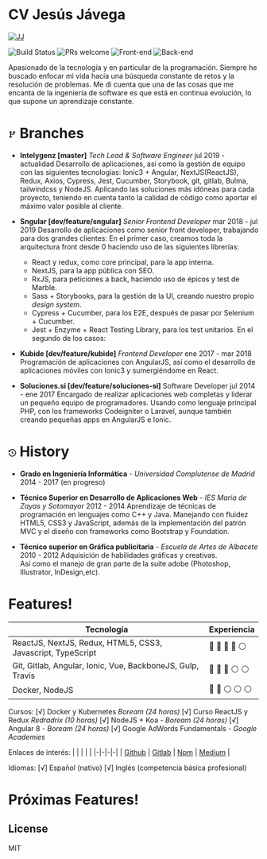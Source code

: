 
# CV Jesús Jávega
[![JJ](https://s.gravatar.com/avatar/ac005d674a207ed5a0b818a64b24a8de?size=150&default=retro)](https://github.com/jeiker26)

![Build Status](https://travis-ci.org/jeiker26/react-builder-form.svg?branch=master)
![PRs welcome](https://badgen.net/badge/PRs/welcome/green)
![Front-end](https://badgen.net/badge/Frontend/passing/green)
![Back-end](https://badgen.net/badge/Backend/in%20progress/blue)

Apasionado de la tecnología y en particular de la programación. Siempre he buscado enfocar mi vida hacía una búsqueda constante de retos y la resolución de problemas. Me di cuenta que una de las cosas que me encanta de la ingeniería de software es que está en continua evolución, lo que supone un aprendizaje constante.

# <svg text="gray" height="15" viewBox="0 0 16 16" version="1.1" width="16" aria-hidden="true"><path fill-rule="evenodd" d="M11.75 2.5a.75.75 0 100 1.5.75.75 0 000-1.5zm-2.25.75a2.25 2.25 0 113 2.122V6A2.5 2.5 0 0110 8.5H6a1 1 0 00-1 1v1.128a2.251 2.251 0 11-1.5 0V5.372a2.25 2.25 0 111.5 0v1.836A2.492 2.492 0 016 7h4a1 1 0 001-1v-.628A2.25 2.25 0 019.5 3.25zM4.25 12a.75.75 0 100 1.5.75.75 0 000-1.5zM3.5 3.25a.75.75 0 111.5 0 .75.75 0 01-1.5 0z"></path></svg> Branches
-  **Intelygenz [master]**  *Tech Lead & Software Engineer*
  jul 2019 - actualidad
  Desarrollo de aplicaciones, así como la gestión de equipo con las siguientes tecnologías: Ionic3 + Angular, NextJS(ReactJS), Redux, Axios, Cypress, Jest, Cucumber, Storybook, git, gitlab, Bulma, tailwindcss y NodeJS. Aplicando las soluciones más idóneas para cada proyecto, teniendo en cuenta tanto la calidad de código como aportar el máximo valor posible al cliente.

- **Sngular [dev/feature/sngular]**   *Senior Frontend Developer*
  mar 2018 - jul 2019
  Desarrollo de aplicaciones como senior front developer, trabajando para dos grandes clientes:
  En el primer caso, creamos toda la arquitectura front desde 0 haciendo uso de las siguientes librerías: 
  - React y redux, como core principal, para la app interna.
  - NextJS, para la app pública con SEO.
  - RxJS, para peticiones a back, haciendo uso de épicos y test de Marble.
  - Sass + Storybooks, para la gestión de la UI, creando nuestro propio *design system*.
  - Cypress + Cucumber, para los E2E, después de pasar por Selenium + Cucumber.
  - Jest + Enzyme + React Testing Library, para los test unitarios.
  En el segundo de los casos:


- **Kubide [dev/feature/kubide]**   *Frontend Developer*
  ene 2017 - mar 2018
Programación de aplicaciones con AngularJS, así como el desarrollo de aplicaciones móviles con Ionic3 y sumergiéndome en React.

- **Soluciones.si [dev/feature/soluciones-si]**   Software Developer
  jul 2014 - ene 2017
Encargado de realizar aplicaciones web completas y liderar un pequeño equipo de programadores. Usando como lenguaje principal PHP, con los frameworks Codeigniter o Laravel, aunque también creando pequeñas apps en AngularJS e Ionic.
 
# <svg text="gray" height="15" viewBox="0 0 16 16" version="1.1" width="16" aria-hidden="true"><path fill-rule="evenodd" d="M1.643 3.143L.427 1.927A.25.25 0 000 2.104V5.75c0 .138.112.25.25.25h3.646a.25.25 0 00.177-.427L2.715 4.215a6.5 6.5 0 11-1.18 4.458.75.75 0 10-1.493.154 8.001 8.001 0 101.6-5.684zM7.75 4a.75.75 0 01.75.75v2.992l2.028.812a.75.75 0 01-.557 1.392l-2.5-1A.75.75 0 017 8.25v-3.5A.75.75 0 017.75 4z"></path></svg> History
- **Grado en Ingeniería Informática** -  *Universidad Complutense de Madrid*
  2014 - 2017 (en progreso)
- **Técnico Superior en Desarrollo de Aplicaciones Web**  -  *IES Maria de Zayas y Sotomayor* 
  2012 - 2014
Aprendizaje de técnicas de programación en lenguajes como C++ y Java. Manejando con fluidez HTML5, CSS3 y JavaScript, además de la implementación del patrón MVC y el diseño con frameworks como Bootstrap y Foundation.

- **Técnico superior en Gráfica publicitaria**  - *Escuela de Artes de Albacete*
  2010 - 2012
Adquisición de habilidades gráficas y creativas.  
Así como el manejo de gran parte de la suite adobe (Photoshop, Illustrator, InDesign,etc).

#  Features!
| Tecnología | Experiencia |
|--|--|
| ReactJS, NextJS, Redux, HTML5, CSS3, Javascript, TypeScript |   :large_blue_circle:  :large_blue_circle:  :large_blue_circle: :large_blue_circle:  :white_circle: |
| Git, Gitlab, Angular, Ionic, Vue, BackboneJS, Gulp, Travis | :large_blue_circle:  :large_blue_circle:  :large_blue_circle: :white_circle:   :white_circle:  |
| Docker, NodeJS  | :large_blue_circle:  :large_blue_circle:  :white_circle: :white_circle:   :white_circle: |



Cursos:
  [√] Docker y Kubernetes *Boream (24 horas)*
  [√] Curso ReactJS y Redux *Redradrix (10 horas)*
  [√] NodeJS + Koa - *Boream (24 horas)*
  [√] Angular 8 - *Boream (24 horas)*
  [√] Google AdWords Fundamentals - *Google Academies*

Enlaces de interés:
| | | | |
|-|-|-|-|
| [Github](https://github.com/jeiker26) | [Gitlab](https://gitlab.com/Jeiker26) | [Npm](https://www.npmjs.com/~jkr26) | [Medium](https://medium.com/@jesusgraficap) |

 
Idiomas:
 [√] Español (nativo)
 [√] Inglés (competencia básica profesional)


# Próximas Features!



License
----
MIT
